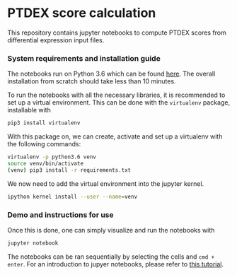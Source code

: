 # PTDEX score calculation

This repository contains jupyter notebooks to compute PTDEX scores from differential expression input files.

### System requirements and installation guide
The notebooks run on Python 3.6 which can be found [here](https://www.python.org/downloads/release/python-360).
The overall installation from scratch should take less than 10 minutes.

To run the notebooks with all the necessary libraries, it is recommended to set up a virtual environment. This can be done with the `virtualenv` package, installable with
```bash
pip3 install virtualenv
``` 

With this package on, we can create, activate and set up a virtualenv with the following commands:
```bash
virtualenv -p python3.6 venv
source venv/bin/activate
(venv) pip3 install -r requirements.txt
```
We now need to add the virtual environment into the jupyter kernel.
```bash
ipython kernel install --user --name=venv
```

### Demo and instructions for use
Once this is done, one can simply visualize and run the notebooks with
```bash
jupyter notebook
```
The notebooks can be ran sequentially by selecting the cells and `cmd + enter`. For an introduction to jupyer notebooks, please refer to [this tutorial](https://realpython.com/jupyter-notebook-introduction/).
